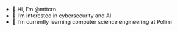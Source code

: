 - 👋 Hi, I’m @mttcrn
- 👀 I’m interested in cybersecurity and AI
- 🌱 I’m currently learning computer science engineering at Polimi

